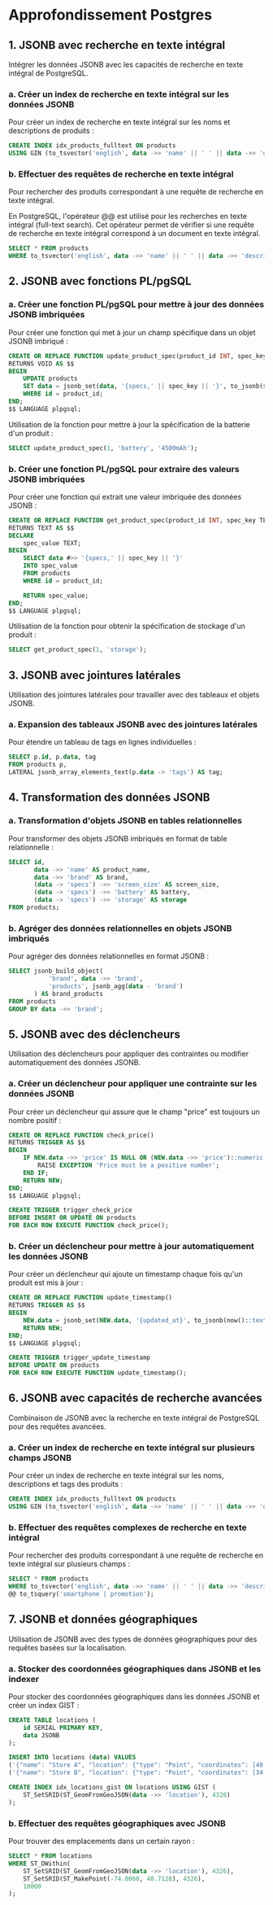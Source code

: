 # Approfondissement Postgres 

## 1. JSONB avec recherche en texte intégral

Intégrer les données JSONB avec les capacités de recherche en texte intégral de PostgreSQL.

### a. Créer un index de recherche en texte intégral sur les données JSONB

Pour créer un index de recherche en texte intégral sur les noms et descriptions de produits :

```sql
CREATE INDEX idx_products_fulltext ON products
USING GIN (to_tsvector('english', data ->> 'name' || ' ' || data ->> 'description'));
```

### b. Effectuer des requêtes de recherche en texte intégral

Pour rechercher des produits correspondant à une requête de recherche en texte intégral.

En PostgreSQL, l'opérateur @@ est utilisé pour les recherches en texte intégral (full-text search). Cet opérateur permet de vérifier si une requête de recherche en texte intégral correspond à un document en texte intégral.

```sql
SELECT * FROM products
WHERE to_tsvector('english', data ->> 'name' || ' ' || data ->> 'description') @@ to_tsquery('smartphone');
```

## 2. JSONB avec fonctions PL/pgSQL

### a. Créer une fonction PL/pgSQL pour mettre à jour des données JSONB imbriquées

Pour créer une fonction qui met à jour un champ spécifique dans un objet JSONB imbriqué :

```sql
CREATE OR REPLACE FUNCTION update_product_spec(product_id INT, spec_key TEXT, spec_value TEXT)
RETURNS VOID AS $$
BEGIN
    UPDATE products
    SET data = jsonb_set(data, '{specs,' || spec_key || '}', to_jsonb(spec_value))
    WHERE id = product_id;
END;
$$ LANGUAGE plpgsql;
```

Utilisation de la fonction pour mettre à jour la spécification de la batterie d'un produit :

```sql
SELECT update_product_spec(1, 'battery', '4500mAh');
```

### b. Créer une fonction PL/pgSQL pour extraire des valeurs JSONB imbriquées

Pour créer une fonction qui extrait une valeur imbriquée des données JSONB :

```sql
CREATE OR REPLACE FUNCTION get_product_spec(product_id INT, spec_key TEXT)
RETURNS TEXT AS $$
DECLARE
    spec_value TEXT;
BEGIN
    SELECT data #>> '{specs,' || spec_key || '}'
    INTO spec_value
    FROM products
    WHERE id = product_id;

    RETURN spec_value;
END;
$$ LANGUAGE plpgsql;
```

Utilisation de la fonction pour obtenir la spécification de stockage d'un produit :

```sql
SELECT get_product_spec(1, 'storage');
```

## 3. JSONB avec jointures latérales

Utilisation des jointures latérales pour travailler avec des tableaux et objets JSONB.

### a. Expansion des tableaux JSONB avec des jointures latérales

Pour étendre un tableau de tags en lignes individuelles :

```sql
SELECT p.id, p.data, tag
FROM products p,
LATERAL jsonb_array_elements_text(p.data -> 'tags') AS tag;
```

## 4. Transformation des données JSONB

### a. Transformation d'objets JSONB en tables relationnelles

Pour transformer des objets JSONB imbriqués en format de table relationnelle :

```sql
SELECT id, 
       data ->> 'name' AS product_name, 
       data ->> 'brand' AS brand, 
       (data -> 'specs') ->> 'screen_size' AS screen_size,
       (data -> 'specs') ->> 'battery' AS battery,
       (data -> 'specs') ->> 'storage' AS storage
FROM products;
```

### b. Agréger des données relationnelles en objets JSONB imbriqués

Pour agréger des données relationnelles en format JSONB :

```sql
SELECT jsonb_build_object(
           'brand', data ->> 'brand',
           'products', jsonb_agg(data - 'brand')
       ) AS brand_products
FROM products
GROUP BY data ->> 'brand';
```

## 5. JSONB avec des déclencheurs

Utilisation des déclencheurs pour appliquer des contraintes ou modifier automatiquement des données JSONB.

### a. Créer un déclencheur pour appliquer une contrainte sur les données JSONB

Pour créer un déclencheur qui assure que le champ "price" est toujours un nombre positif :

```sql
CREATE OR REPLACE FUNCTION check_price() 
RETURNS TRIGGER AS $$
BEGIN
    IF NEW.data ->> 'price' IS NULL OR (NEW.data ->> 'price')::numeric <= 0 THEN
        RAISE EXCEPTION 'Price must be a positive number';
    END IF;
    RETURN NEW;
END;
$$ LANGUAGE plpgsql;

CREATE TRIGGER trigger_check_price
BEFORE INSERT OR UPDATE ON products
FOR EACH ROW EXECUTE FUNCTION check_price();
```

### b. Créer un déclencheur pour mettre à jour automatiquement les données JSONB

Pour créer un déclencheur qui ajoute un timestamp chaque fois qu'un produit est mis à jour :

```sql
CREATE OR REPLACE FUNCTION update_timestamp() 
RETURNS TRIGGER AS $$
BEGIN
    NEW.data = jsonb_set(NEW.data, '{updated_at}', to_jsonb(now()::text));
    RETURN NEW;
END;
$$ LANGUAGE plpgsql;

CREATE TRIGGER trigger_update_timestamp
BEFORE UPDATE ON products
FOR EACH ROW EXECUTE FUNCTION update_timestamp();
```

## 6. JSONB avec capacités de recherche avancées

Combinaison de JSONB avec la recherche en texte intégral de PostgreSQL pour des requêtes avancées.

### a. Créer un index de recherche en texte intégral sur plusieurs champs JSONB

Pour créer un index de recherche en texte intégral sur les noms, descriptions et tags des produits :

```sql
CREATE INDEX idx_products_fulltext ON products
USING GIN (to_tsvector('english', data ->> 'name' || ' ' || data ->> 'description' || ' ' || array_to_string(data -> 'tags', ' ')));
```

### b. Effectuer des requêtes complexes de recherche en texte intégral

Pour rechercher des produits correspondant à une requête de recherche en texte intégral sur plusieurs champs :

```sql
SELECT * FROM products
WHERE to_tsvector('english', data ->> 'name' || ' ' || data ->> 'description' || ' ' || array_to_string(data -> 'tags', ' '))
@@ to_tsquery('smartphone | promotion');
```

## 7. JSONB et données géographiques

Utilisation de JSONB avec des types de données géographiques pour des requêtes basées sur la localisation.

### a. Stocker des coordonnées géographiques dans JSONB et les indexer

Pour stocker des coordonnées géographiques dans les données JSONB et créer un index GIST :

```sql
CREATE TABLE locations (
    id SERIAL PRIMARY KEY,
    data JSONB
);

INSERT INTO locations (data) VALUES 
('{"name": "Store A", "location": {"type": "Point", "coordinates": [40.7128, -74.0060]}}'),
('{"name": "Store B", "location": {"type": "Point", "coordinates": [34.0522, -118.2437]}}');

CREATE INDEX idx_locations_gist ON locations USING GIST (
    ST_SetSRID(ST_GeomFromGeoJSON(data ->> 'location'), 4326)
);
```

### b. Effectuer des requêtes géographiques avec JSONB

Pour trouver des emplacements dans un certain rayon :

```sql
SELECT * FROM locations
WHERE ST_DWithin(
    ST_SetSRID(ST_GeomFromGeoJSON(data ->> 'location'), 4326),
    ST_SetSRID(ST_MakePoint(-74.0060, 40.7128), 4326),
    10000
);
```
